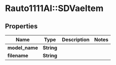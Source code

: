# Rauto1111AI::SDVaeItem

## Properties
Name | Type | Description | Notes
------------ | ------------- | ------------- | -------------
**model_name** | **String** |  | 
**filename** | **String** |  | 

